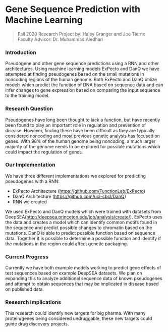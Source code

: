 # Gene Sequence Prediction with Machine Learning
> Fall 2020 Research Project by: Haley Granger and Joe Tierno<br />
> Faculty Advisor: Dr. Muhammad Aledhari

### Introduction
Pseudogene and other gene sequence predictions using a RNN and other architectures. Using machine learning models ExPecto and DanQ we have attempted at finding pseudogenes based on the small mutations in noncoding regions of the human genome. Both ExPecto and DanQ utilize models which predict the function of DNA based on sequence data and can infer changes to gene expression based on comparing the input sequence to the training model.
<br />

### Research Question
Pseudogenes have long been thought to lack a function, but have recently been found to play an important role in regulation and prevention of disease. However, finding these have been difficult as they are typically considered noncoding and most previous genetic analysis has focused on genes. With 98% of the human genome being noncoding, a much larger majority of the genome needs to be explored for possible mutations which could impact the regulation of genes.

### Our Implementation
We have three different implementations we explored for predicting pseudogenes with a RNN:<br />
- ExPecto Architecture (https://github.com/FunctionLab/ExPecto)<br />
- DanQ Architecture (https://github.com/uci-cbcl/DanQ)<br />
- RNN we created<br />

We used ExPecto and DanQ models which were trained with datasets from DeepSEA(http://deepsea.princeton.edu/job/analysis/create/). ExPecto uses the data and creates a model which can identify common motifs found in the sequence and predict possible changes to chromatin based on the mutations. DanQ is able to predict possible function based on sequence data. Together it is possible to determine a possible function and identify if the mutations in the region could affect genetic packaging.

### Current Progress
Currently we have both example models working to predict gene effects of test sequences based on example DeepSEA datasets. We plan on expanding this to analyze additional sequence data of known pseudogenes and attempt to obtain sequences that may be implicated in disease based on published data.

### Research Implications
This research could identify new targets for big pharma. With many protein/genes being considered undruggable, these new targets could guide drug discovery projects.


